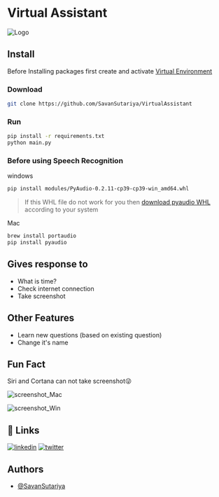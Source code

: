 
# Virtual Assistant


![Logo](https://user-images.githubusercontent.com/59311862/127963661-9c08e525-b22f-4b62-aa7f-aecc330b112b.gif)

    
## Install

Before Installing packages first create and activate [Virtual Environment](https://linktodocumentation)

### Download
```bash
git clone https://github.com/SavanSutariya/VirtualAssistant
```
### Run
```bash
pip install -r requirements.txt
python main.py
```
### Before using Speech Recognition
windows
```bash
pip install modules/PyAudio-0.2.11-cp39-cp39-win_amd64.whl
```
>If this WHL file do not work for you then [download pyaudio WHL](https://www.lfd.uci.edu/~gohlke/pythonlibs/#pyaudio) according to your system

Mac
```bash
brew install portaudio
pip install pyaudio
```

  
## Gives response to

- What is time?
- Check internet connection
- Take screenshot

## Other Features

- Learn new questions (based on existing question)
- Change it's name

## Fun Fact

Siri and Cortana can not take screenshot😜

![screenshot_Mac](https://user-images.githubusercontent.com/59311862/128371538-57fc1a8e-f4a5-4739-a74e-6a484212567b.png)

![screenshot_Win](https://user-images.githubusercontent.com/59311862/128372864-47bc74bd-4075-4db4-9ea8-dac6dbacb34a.JPG)

## 🔗 Links
[![linkedin](https://img.shields.io/badge/linkedin-0A66C2?style=for-the-badge&logo=linkedin&logoColor=white)](https://www.linkedin.com/in/savan-sutariya-60b819203/)
[![twitter](https://img.shields.io/badge/twitter-1DA1F2?style=for-the-badge&logo=twitter&logoColor=white)](https://twitter.com/savan_sutariya_)

  
## Authors

- [@SavanSutariya](https://www.github.com/SavanSutariya)
  